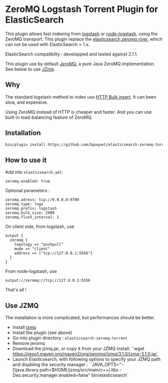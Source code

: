 ZeroMQ Logstash Torrent Plugin for ElasticSearch
==================================

This plugin allows fast indexing from [logstash](https://www.elastic.co/products/logstash) or [node-logstash](https://github.com/bpaquet/node-logstash), using the ZeroMQ transport. This plugin replace the [elasticsearch zeromq river](https://www.elastic.co/products/logstash), which can not be used with ElasticSearch > 1.x.

ElasticSearch compatibilty : developped and tested against 2.1.1.

This plugin use by default [JeroMQ](https://github.com/zeromq/jeromq), a pure Java ZeroMQ implementation. See below to use [JZmq](https://github.com/zeromq/jzmq).

Why
---

The standard logstash method to index use [HTTP Bulk insert](https://www.elastic.co/guide/en/logstash/current/plugins-outputs-elasticsearch.html). It can been slow, and expensive.

Using ZeroMQ instead of HTTP is cheaper and faster. And you can use built-in load-balancing feature of ZeroMQ.

Installation
---

```sh
bin/plugin install https://github.com/bpaquet/elasticsearch-zeromq-torrent/releases/download/0.2/elasticsearch-zeromq-torrent-0.2.zip
```

How to use it
---

Add into ``elasticsearch.yml``:

```
zeromq.enabled: true
```

Optional parameters :

```
zeromq.adress: tcp://0.0.0.0:9700
zeromq.type: logs
zeromq.prefix: logstash
zeromq.bulk_size: 2000
zeromq.flush_interval: 1
```

On client side, from logstash, use

```
output {
  zeromq {
	topology => "pushpull"
  	mode => "client"
  	address => ["tcp://127.0.0.1:5556"]
  }
}
```

From node-logstash, use

```
output://zeromq://tcp://127.0.0.1:5556
```

That's all !

Use JZMQ
---

The installation is more complicated, but performances should be better.

* Install [jzmq](https://github.com/zeromq/jzmq)
* Install the plugin (see above)
* Go into plugin directory : ``elasticsearch-zeromq-torrent``
* Remove jeromq
* Download the jzmq.jar, or copy it from your JZMQ install: ``wget https://repo1.maven.org/maven2/org/zeromq/jzmq/3.1.0/jzmq-3.1.0.jar`
* Launch Elasticsearch, with following options to specify your JZMQ path and disabling the security manager : ``JAVA_OPTS="-Djava.library.path=$HOME/jzmq/src/main/c++/.libs -Des.security.manager.enabled=false" bin/elasticsearch`
